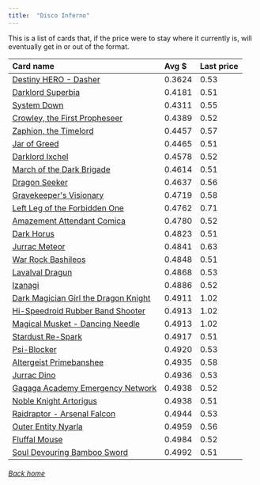 ```yaml
---
title:  "Disco Inferno"
---
```


This is a list of cards that, if the price were to stay where it currently is, will eventually get in or out of the format.

| Card name | Avg $ | Last price |
| :-- | :-- | :-- |
[Destiny HERO - Dasher](https://db.ygoprodeck.com/card/?search=Destiny%20HERO%20-%20Dasher) | 0.3624 | 0.53 |
[Darklord Superbia](https://db.ygoprodeck.com/card/?search=Darklord%20Superbia) | 0.4181 | 0.51 |
[System Down](https://db.ygoprodeck.com/card/?search=System%20Down) | 0.4311 | 0.55 |
[Crowley, the First Propheseer](https://db.ygoprodeck.com/card/?search=Crowley,%20the%20First%20Propheseer) | 0.4389 | 0.52 |
[Zaphion, the Timelord](https://db.ygoprodeck.com/card/?search=Zaphion,%20the%20Timelord) | 0.4457 | 0.57 |
[Jar of Greed](https://db.ygoprodeck.com/card/?search=Jar%20of%20Greed) | 0.4465 | 0.51 |
[Darklord Ixchel](https://db.ygoprodeck.com/card/?search=Darklord%20Ixchel) | 0.4578 | 0.52 |
[March of the Dark Brigade](https://db.ygoprodeck.com/card/?search=March%20of%20the%20Dark%20Brigade) | 0.4614 | 0.51 |
[Dragon Seeker](https://db.ygoprodeck.com/card/?search=Dragon%20Seeker) | 0.4637 | 0.56 |
[Gravekeeper's Visionary](https://db.ygoprodeck.com/card/?search=Gravekeeper's%20Visionary) | 0.4719 | 0.58 |
[Left Leg of the Forbidden One](https://db.ygoprodeck.com/card/?search=Left%20Leg%20of%20the%20Forbidden%20One) | 0.4762 | 0.71 |
[Amazement Attendant Comica](https://db.ygoprodeck.com/card/?search=Amazement%20Attendant%20Comica) | 0.4780 | 0.52 |
[Dark Horus](https://db.ygoprodeck.com/card/?search=Dark%20Horus) | 0.4823 | 0.51 |
[Jurrac Meteor](https://db.ygoprodeck.com/card/?search=Jurrac%20Meteor) | 0.4841 | 0.63 |
[War Rock Bashileos](https://db.ygoprodeck.com/card/?search=War%20Rock%20Bashileos) | 0.4848 | 0.51 |
[Lavalval Dragun](https://db.ygoprodeck.com/card/?search=Lavalval%20Dragun) | 0.4868 | 0.53 |
[Izanagi](https://db.ygoprodeck.com/card/?search=Izanagi) | 0.4886 | 0.52 |
[Dark Magician Girl the Dragon Knight](https://db.ygoprodeck.com/card/?search=Dark%20Magician%20Girl%20the%20Dragon%20Knight) | 0.4911 | 1.02 |
[Hi-Speedroid Rubber Band Shooter](https://db.ygoprodeck.com/card/?search=Hi-Speedroid%20Rubber%20Band%20Shooter) | 0.4913 | 1.02 |
[Magical Musket - Dancing Needle](https://db.ygoprodeck.com/card/?search=Magical%20Musket%20-%20Dancing%20Needle) | 0.4913 | 1.02 |
[Stardust Re-Spark](https://db.ygoprodeck.com/card/?search=Stardust%20Re-Spark) | 0.4917 | 0.51 |
[Psi-Blocker](https://db.ygoprodeck.com/card/?search=Psi-Blocker) | 0.4920 | 0.53 |
[Altergeist Primebanshee](https://db.ygoprodeck.com/card/?search=Altergeist%20Primebanshee) | 0.4935 | 0.58 |
[Jurrac Dino](https://db.ygoprodeck.com/card/?search=Jurrac%20Dino) | 0.4936 | 0.53 |
[Gagaga Academy Emergency Network](https://db.ygoprodeck.com/card/?search=Gagaga%20Academy%20Emergency%20Network) | 0.4938 | 0.52 |
[Noble Knight Artorigus](https://db.ygoprodeck.com/card/?search=Noble%20Knight%20Artorigus) | 0.4938 | 0.51 |
[Raidraptor - Arsenal Falcon](https://db.ygoprodeck.com/card/?search=Raidraptor%20-%20Arsenal%20Falcon) | 0.4944 | 0.53 |
[Outer Entity Nyarla](https://db.ygoprodeck.com/card/?search=Outer%20Entity%20Nyarla) | 0.4959 | 0.56 |
[Fluffal Mouse](https://db.ygoprodeck.com/card/?search=Fluffal%20Mouse) | 0.4984 | 0.52 |
[Soul Devouring Bamboo Sword](https://db.ygoprodeck.com/card/?search=Soul%20Devouring%20Bamboo%20Sword) | 0.4992 | 0.51 |

###### [Back home](index)